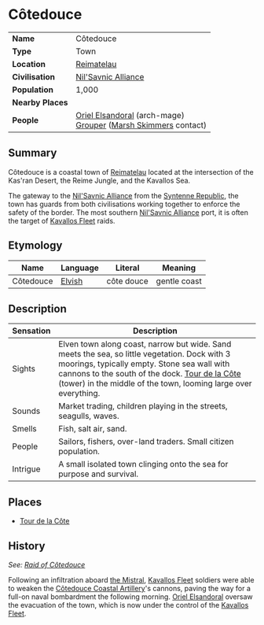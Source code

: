 # Côtedouce

|||
| --- | --- |
| **Name** | Côtedouce | place.4
| **Type** | Town |
| **Location** | [Reimatelau](../../civilisations/nilsavnic-alliance/states/reimatelau.md) |
| **Civilisation** | [Nil'Savnic Alliance](../../civilisations/nilsavnic-alliance/nilsavnic-alliance.md) |
| **Population** | 1,000 |
| **Nearby Places** | |
| **People** | [Oriel Elsandoral](../../characters/oriel-elsandoral.md) (arch-mage)<br>[Grouper](../../characters/grouper.md) ([Marsh Skimmers](../../organisations/marsh-skimmers.md) contact) |

## Summary

Côtedouce is a coastal town of [Reimatelau](../../civilisations/nilsavnic-alliance/states/reimatelau.md) located at the intersection of the Kas'ran Desert, the Reime Jungle, and the Kavallos Sea.

The gateway to the [Nil'Savnic Alliance](../../civilisations/nilsavnic-alliance/nilsavnic-alliance.md) from the [Syntenne Republic](../../civilisations/syntenne-republic/syntenne-republic.md), the town has guards from both civilisations working together to enforce the safety of the border. The most southern [Nil'Savnic Alliance](../../civilisations/nilsavnic-alliance/nilsavnic-alliance.md) port, it is often the target of [Kavallos Fleet](../../civilisations/kavallos-fleet/kavallos-fleet.md) raids.

## Etymology

| Name | Language | Literal | Meaning | 
| --- | --- | --- | --- |
| Côtedouce | [Elvish](../../languages/elvish.md) | côte douce | gentle coast |

## Description

| Sensation | Description |
| ---- | --- |
| Sights | Elven town along coast, narrow but wide. Sand meets the sea, so little vegetation. Dock with 3 moorings, typically empty. Stone sea wall with cannons to the south of the dock. [Tour de la Côte](../buildings/government/tour-de-la-cote.md) (tower) in the middle of the town, looming large over everything. |
| Sounds | Market trading, children playing in the streets, seagulls, waves. |
| Smells | Fish, salt air, sand. |
| People | Sailors, fishers, over-land traders. Small citizen population. |
| Intrigue | A small isolated town clinging onto the sea for purpose and survival. |

## Places

- [Tour de la Côte](../buildings/government/tour-de-la-cote.md)

## History

*See: [Raid of Côtedouce](../../history/events/raid-of-cotedouce.md)*

Following an infiltration aboard [the Mistral](../ships/the-mistral.md), [Kavallos Fleet](../../civilisations/kavallos-fleet/kavallos-fleet.md) soldiers were able to weaken the [Côtedouce Coastal Artillery](../structures/cotedouce-coastal-artillery.md)'s cannons, paving the way for a full-on naval bombardment the following morning. [Oriel Elsandoral](../../characters/oriel-elsandoral.md) oversaw the evacuation of the town, which is now under the control of the [Kavallos Fleet](../../civilisations/kavallos-fleet/kavallos-fleet.md).
